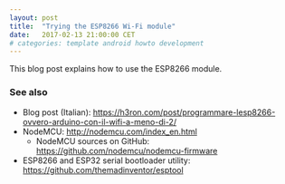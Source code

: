 ```yaml
---
layout: post
title:  "Trying the ESP8266 Wi-Fi module"
date:   2017-02-13 21:00:00 CET
# categories: template android howto development
---
```


This blog post explains how to use the ESP8266 module.

### See also

* Blog post (Italian): <https://h3ron.com/post/programmare-lesp8266-ovvero-arduino-con-il-wifi-a-meno-di-2/>
* NodeMCU: <http://nodemcu.com/index_en.html>
  * NodeMCU sources on GitHub: <https://github.com/nodemcu/nodemcu-firmware>
* ESP8266 and ESP32 serial bootloader utility: <https://github.com/themadinventor/esptool>

<!-- EOF -->
